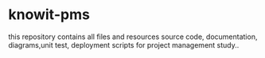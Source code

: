 # knowit-pms
this repository contains all files and resources source code, documentation, diagrams,unit test, deployment scripts for project management study..
